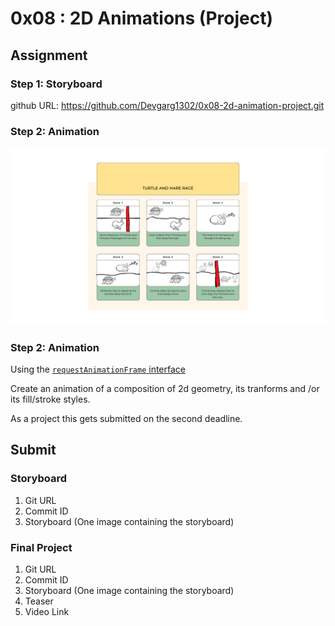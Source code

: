 # 0x08 : 2D Animations (Project) #

## Assignment ##

### Step 1: Storyboard ###

github URL: https://github.com/Devgarg1302/0x08-2d-animation-project.git

### Step 2: Animation ###

![](./assets/102117151_102117153_102297020_0x08-Turtle_Hare_Race-Storyboard.png)
### Step 2: Animation ###

Using the [`requestAnimationFrame`
interface](https://developer.mozilla.org/en-US/docs/Web/API/window/requestAnimationFrame) 

Create an animation of a composition of 2d geometry,
its tranforms and /or its fill/stroke styles.

As a project this gets submitted on the second
deadline.

## Submit ##

### Storyboard ###

1. Git URL
2. Commit ID
3. Storyboard (One image containing the storyboard)

### Final Project ###

1. Git URL
2. Commit ID
3. Storyboard (One image containing the storyboard)
3. Teaser
4. Video Link
